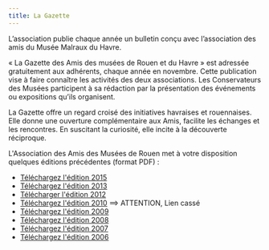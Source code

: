 ```yaml
---
title: La Gazette
---
```


L’association publie chaque année un bulletin conçu avec l’association des amis du Musée Malraux du Havre.

« La Gazette des Amis des musées de Rouen et du Havre » est adressée gratuitement aux adhérents, chaque année en novembre. Cette publication vise à faire connaître les activités des deux associations. Les Conservateurs des Musées participent à sa rédaction par la présentation des événements ou expositions qu’ils organisent.

La Gazette offre un regard croisé des initiatives havraises et rouennaises. Elle donne une ouverture complémentaire aux Amis, facilite les échanges et les rencontres. En suscitant la curiosité, elle incite à la découverte réciproque.

L'Association des Amis des Musées de Rouen met à votre disposition quelques éditions précédentes (format PDF) :

 - [Téléchargez l'édition 2015](/fichiers/gazette/gazette_2015.pdf)
 - [Téléchargez l'édition 2013](/fichiers/gazette/gazette_2013.pdf)
 - [Télécharger l'édition 2012](/fichiers/gazette/gazette_2012.pdf)
 - [Téléchargez l'édition 2010](#) ==> ATTENTION, Lien cassé
 - [Téléchargez l'édition 2009](/fichiers/gazette/gazette_2009.pdf)
 - [Téléchargez l'édition 2008](/fichiers/gazette/gazette_2008.pdf)
 - [Téléchargez l'édition 2007](/fichiers/gazette/gazette_2007.pdf)
 - [Téléchargez l'édition 2006](/fichiers/gazette/gazette_2006.pdf)